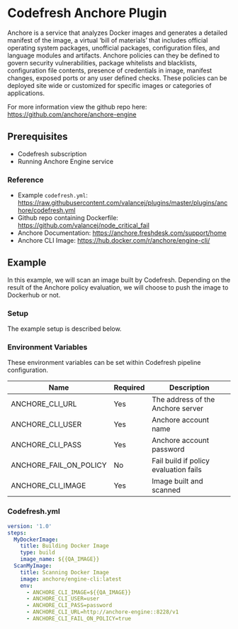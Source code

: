 # Codefresh Anchore Plugin

Anchore is a service that analyzes Docker images and generates a detailed manifest of the image, a virtual ‘bill of materials’ that includes official operating system packages, unofficial packages, configuration files, and language modules and artifacts. Anchore policies can they be defined to govern security vulnerabilities, package whitelists and blacklists, configuration file contents, presence of credentials in image, manifest changes, exposed ports or any user defined checks. These policies can be deployed site wide or customized for specific images or categories of applications.

For more information view the github repo here: https://github.com/anchore/anchore-engine

## Prerequisites

- Codefresh subscription
- Running Anchore Engine service

### Reference

- Example `codefresh.yml`: https://raw.githubusercontent.com/valancej/plugins/master/plugins/anchore/codefresh.yml
- Github repo containing Dockerfile: https://github.com/valancej/node_critical_fail
- Anchore Documentation: https://anchore.freshdesk.com/support/home
- Anchore CLI Image: https://hub.docker.com/r/anchore/engine-cli/

## Example

In this example, we will scan an image built by Codefresh. Depending on the result of the Anchore policy evaluation, we will choose to push the image to Dockerhub or not. 

### Setup

The example setup is described below. 

### Environment Variables

These environment variables can be set within Codefresh pipeline configuration.

Name|Required|Description
---|---|---
ANCHORE_CLI_URL|Yes|The address of the Anchore server
ANCHORE_CLI_USER|Yes|Anchore account name
ANCHORE_CLI_PASS|Yes|Anchore account password
ANCHORE_FAIL_ON_POLICY|No|Fail build if policy evaluation fails
ANCHORE_CLI_IMAGE|Yes|Image built and scanned

### Codefresh.yml

```yaml
version: '1.0'
steps:
  MyDockerImage:
    title: Building Docker Image
    type: build
    image_name: ${{QA_IMAGE}}
  ScanMyImage:
    title: Scanning Docker Image
    image: anchore/engine-cli:latest
    env:
      - ANCHORE_CLI_IMAGE=${{QA_IMAGE}}
      - ANCHORE_CLI_USER=user
      - ANCHORE_CLI_PASS=password
      - ANCHORE_CLI_URL=http://anchore-engine::8228/v1
      - ANCHORE_CLI_FAIL_ON_POLICY=true
```